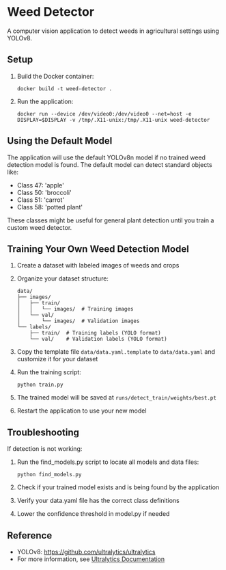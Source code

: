 # Weed Detector

A computer vision application to detect weeds in agricultural settings using YOLOv8.

## Setup

1. Build the Docker container:
   ```
   docker build -t weed-detector .
   ```

2. Run the application:
   ```
   docker run --device /dev/video0:/dev/video0 --net=host -e DISPLAY=$DISPLAY -v /tmp/.X11-unix:/tmp/.X11-unix weed-detector
   ```

## Using the Default Model

The application will use the default YOLOv8n model if no trained weed detection model is found. The default model can detect standard objects like:

- Class 47: 'apple'
- Class 50: 'broccoli'
- Class 51: 'carrot'
- Class 58: 'potted plant'

These classes might be useful for general plant detection until you train a custom weed detector.

## Training Your Own Weed Detection Model

1. Create a dataset with labeled images of weeds and crops
2. Organize your dataset structure:
   ```
   data/
   ├── images/
   │   ├── train/
   │   │   └── images/  # Training images
   │   └── val/
   │       └── images/  # Validation images
   └── labels/
       ├── train/  # Training labels (YOLO format)
       └── val/    # Validation labels (YOLO format)
   ```

3. Copy the template file `data/data.yaml.template` to `data/data.yaml` and customize it for your dataset

4. Run the training script:
   ```
   python train.py
   ```

5. The trained model will be saved at `runs/detect_train/weights/best.pt`

6. Restart the application to use your new model

## Troubleshooting

If detection is not working:

1. Run the find_models.py script to locate all models and data files:
   ```
   python find_models.py
   ```

2. Check if your trained model exists and is being found by the application
3. Verify your data.yaml file has the correct class definitions
4. Lower the confidence threshold in model.py if needed

## Reference

- YOLOv8: https://github.com/ultralytics/ultralytics
- For more information, see [Ultralytics Documentation](https://docs.ultralytics.com/)
